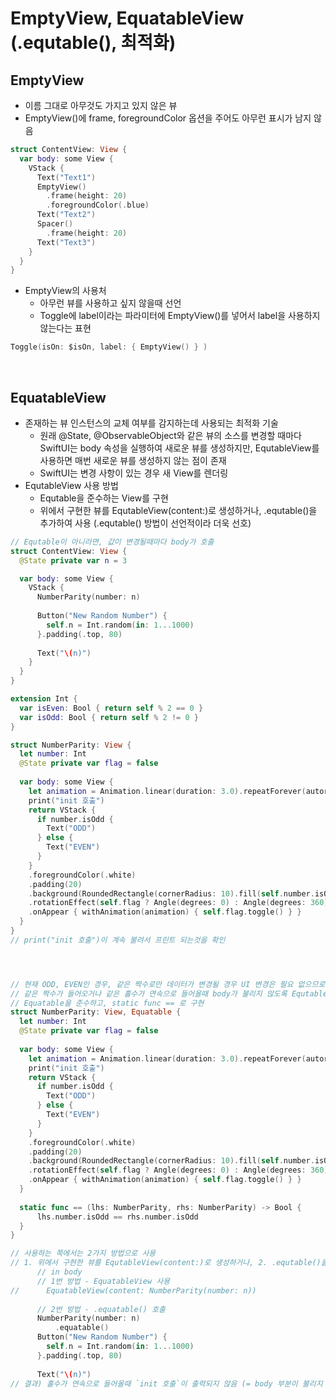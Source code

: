 # EmptyView, EquatableView (.equtable(), 최적화)

## EmptyView
- 이름 그대로 아무것도 가지고 있지 않은 뷰
- EmptyView()에 frame, foregroundColor 옵션을 주어도 아무런 표시가 남지 않음
```Swift
struct ContentView: View {
  var body: some View {
    VStack {
      Text("Text1")
      EmptyView()
        .frame(height: 20)
        .foregroundColor(.blue)
      Text("Text2")
      Spacer()
        .frame(height: 20)
      Text("Text3")
    }
  }
}
```

- EmptyView의 사용처
  - 아무런 뷰를 사용하고 싶지 않을때 선언
  - Toggle에 label이라는 파라미터에 EmptyView()를 넣어서 label을 사용하지 않는다는 표현
```Swift
Toggle(isOn: $isOn, label: { EmptyView() } )
```
<br/>

## EquatableView
- 존재하는 뷰 인스턴스의 교체 여부를 감지하는데 사용되는 최적화 기술
  - 원래 @State, @ObservableObject와 같은 뷰의 소스를 변경할 때마다 SwiftUI는 body 속성을 실행하여 새로운 뷰를 생성하지만, EqutableView를 사용하면 매번 새로운 뷰를 생성하지 않는 점이 존재
  - SwiftUI는 변경 사항이 있는 경우 새 View를 렌더링
- EqutableView 사용 방법
  - Equtable을 준수하는 View를 구현
  - 위에서 구현한 뷰를 EqutableView(content:)로 생성하거나, .equtable()을 추가하여 사용 (.equtable() 방법이 선언적이라 더욱 선호)

```Swift
// Equtable이 아니라면, 값이 변경될때마다 body가 호출
struct ContentView: View {
  @State private var n = 3

  var body: some View {
    VStack {
      NumberParity(number: n)
      
      Button("New Random Number") {
        self.n = Int.random(in: 1...1000)
      }.padding(.top, 80)
      
      Text("\(n)")
    }
  }
}

extension Int {
  var isEven: Bool { return self % 2 == 0 }
  var isOdd: Bool { return self % 2 != 0 }
}

struct NumberParity: View {
  let number: Int
  @State private var flag = false
  
  var body: some View {
    let animation = Animation.linear(duration: 3.0).repeatForever(autoreverses: false)
    print("init 호출")
    return VStack {
      if number.isOdd {
        Text("ODD")
      } else {
        Text("EVEN")
      }
    }
    .foregroundColor(.white)
    .padding(20)
    .background(RoundedRectangle(cornerRadius: 10).fill(self.number.isOdd ? Color.red : Color.green))
    .rotationEffect(self.flag ? Angle(degrees: 0) : Angle(degrees: 360))
    .onAppear { withAnimation(animation) { self.flag.toggle() } }
  }
}
// print("init 호출")이 계속 불려서 프린트 되는것을 확인 




// 현재 ODD, EVEN인 경우, 같은 짝수로만 데이터가 변경될 경우 UI 변경은 필요 없으므로 사실상 body 부분이 다시 불리지 않아도 되는 상태
// 같은 짝수가 들어오거나 같은 홀수가 연속으로 들어올때 body가 불리지 않도록 EqutableView를 사용
// Equatable을 준수하고, static func == 로 구현
struct NumberParity: View, Equatable {
  let number: Int
  @State private var flag = false
  
  var body: some View {
    let animation = Animation.linear(duration: 3.0).repeatForever(autoreverses: false)
    print("init 호출")
    return VStack {
      if number.isOdd {
        Text("ODD")
      } else {
        Text("EVEN")
      }
    }
    .foregroundColor(.white)
    .padding(20)
    .background(RoundedRectangle(cornerRadius: 10).fill(self.number.isOdd ? Color.red : Color.green))
    .rotationEffect(self.flag ? Angle(degrees: 0) : Angle(degrees: 360))
    .onAppear { withAnimation(animation) { self.flag.toggle() } }
  }
  
  static func == (lhs: NumberParity, rhs: NumberParity) -> Bool {
      lhs.number.isOdd == rhs.number.isOdd
  }
}

// 사용하는 쪽에서는 2가지 방법으로 사용
// 1. 위에서 구현한 뷰를 EqutableView(content:)로 생성하거나, 2. .equtable()을 추가하여 사용 (.equtable() 방법이 선언적이라 더욱 선호)
      // in body
      // 1번 방법 - EquatableView 사용
//      EquatableView(content: NumberParity(number: n))
      
      // 2번 방법 - .equatable() 호출
      NumberParity(number: n)
          .equatable()
      Button("New Random Number") {
        self.n = Int.random(in: 1...1000)
      }.padding(.top, 80)
      
      Text("\(n)")
// 결과) 홀수가 연속으로 들어올때 `init 호출`이 출력되지 않음 (= body 부분이 불리지 않음)
```
<br/>

